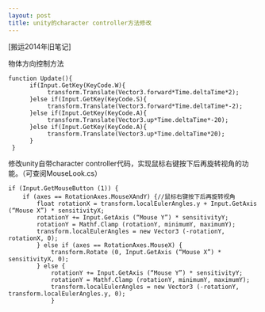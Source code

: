 ```yaml
---
layout: post
title: unity的character controller方法修改
---
```

[搬运2014年旧笔记]

物体方向控制方法

    function Update(){
          if(Input.GetKey(KeyCode.W){
               transform.Translate(Vector3.forward*Time.deltaTime*2);
          }else if(Input.GetKey(KeyCode.S){
               transform.Translate(Vector3.forward*Time.deltaTime*-2);
          }else if(Input.GetKey(KeyCode.A){
               transform.Translate(Vector3.up*Time.deltaTime*-20);
          }else if(Input.GetKey(KeyCode.A){
               transform.Translate(Vector3.up*Time.deltaTime*20);
          }
     }

修改unity自带character controller代码，实现鼠标右键按下后再旋转视角的功能。（可查阅MouseLook.cs）

    if (Input.GetMouseButton (1)) {
        if (axes == RotationAxes.MouseXAndY) {//鼠标右键按下后再旋转视角
            float rotationX = transform.localEulerAngles.y + Input.GetAxis (“Mouse X”) * sensitivityX;
            rotationY += Input.GetAxis (“Mouse Y”) * sensitivityY;
            rotationY = Mathf.Clamp (rotationY, minimumY, maximumY);
            transform.localEulerAngles = new Vector3 (-rotationY, rotationX, 0);
            } else if (axes == RotationAxes.MouseX) {
                transform.Rotate (0, Input.GetAxis (“Mouse X”) * sensitivityX, 0);
            } else {
                rotationY += Input.GetAxis (“Mouse Y”) * sensitivityY;
                rotationY = Mathf.Clamp (rotationY, minimumY, maximumY);
                transform.localEulerAngles = new Vector3 (-rotationY, transform.localEulerAngles.y, 0);
                }

